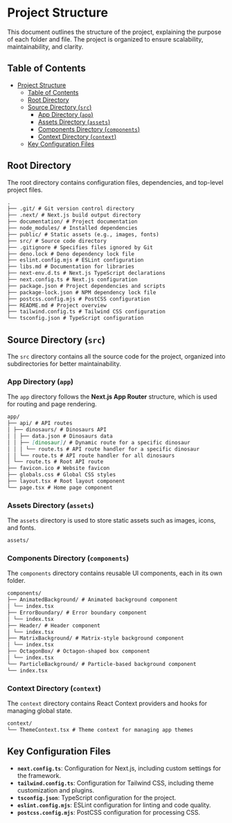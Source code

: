 # Project Structure

This document outlines the structure of the project, explaining the purpose of each folder and file. The project is organized to ensure scalability, maintainability, and clarity.

## Table of Contents

- [Project Structure](#project-structure)
  - [Table of Contents](#table-of-contents)
  - [Root Directory](#root-directory)
  - [Source Directory (`src`)](#source-directory-src)
    - [App Directory (`app`)](#app-directory-app)
    - [Assets Directory (`assets`)](#assets-directory-assets)
    - [Components Directory (`components`)](#components-directory-components)
    - [Context Directory (`context`)](#context-directory-context)
  - [Key Configuration Files](#key-configuration-files)

## Root Directory

The root directory contains configuration files, dependencies, and top-level project files.

```markdown
.
├── .git/ # Git version control directory
├── .next/ # Next.js build output directory
├── documentation/ # Project documentation
├── node_modules/ # Installed dependencies
├── public/ # Static assets (e.g., images, fonts)
├── src/ # Source code directory
├── .gitignore # Specifies files ignored by Git
├── deno.lock # Deno dependency lock file
├── eslint.config.mjs # ESLint configuration
├── libs.md # Documentation for libraries
├── next-env.d.ts # Next.js TypeScript declarations
├── next.config.ts # Next.js configuration
├── package.json # Project dependencies and scripts
├── package-lock.json # NPM dependency lock file
├── postcss.config.mjs # PostCSS configuration
├── README.md # Project overview
├── tailwind.config.ts # Tailwind CSS configuration
└── tsconfig.json # TypeScript configuration
```

## Source Directory (`src`)

The `src` directory contains all the source code for the project, organized into subdirectories for better maintainability.

### App Directory (`app`)

The `app` directory follows the **Next.js App Router** structure, which is used for routing and page rendering.

```markdown
app/
├── api/ # API routes
│ ├── dinosaurs/ # Dinosaurs API
│ │ ├── data.json # Dinosaurs data
│ │ ├── [dinosaur]/ # Dynamic route for a specific dinosaur
│ │ │ └── route.ts # API route handler for a specific dinosaur
│ │ └── route.ts # API route handler for all dinosaurs
│ └── route.ts # Root API route
├── favicon.ico # Website favicon
├── globals.css # Global CSS styles
├── layout.tsx # Root layout component
└── page.tsx # Home page component
```

### Assets Directory (`assets`)

The `assets` directory is used to store static assets such as images, icons, and fonts.

```markdown
assets/
```

### Components Directory (`components`)

The `components` directory contains reusable UI components, each in its own folder.

```markdown
components/
├── AnimatedBackground/ # Animated background component
│ └── index.tsx
├── ErrorBoundary/ # Error boundary component
│ └── index.tsx
├── Header/ # Header component
│ └── index.tsx
├── MatrixBackground/ # Matrix-style background component
│ └── index.tsx
├── OctagonBox/ # Octagon-shaped box component
│ └── index.tsx
└── ParticleBackground/ # Particle-based background component
└── index.tsx
```

### Context Directory (`context`)

The `context` directory contains React Context providers and hooks for managing global state.

```markdown
context/
└── ThemeContext.tsx # Theme context for managing app themes
```

## Key Configuration Files

- **`next.config.ts`**: Configuration for Next.js, including custom settings for the framework.
- **`tailwind.config.ts`**: Configuration for Tailwind CSS, including theme customization and plugins.
- **`tsconfig.json`**: TypeScript configuration for the project.
- **`eslint.config.mjs`**: ESLint configuration for linting and code quality.
- **`postcss.config.mjs`**: PostCSS configuration for processing CSS.
